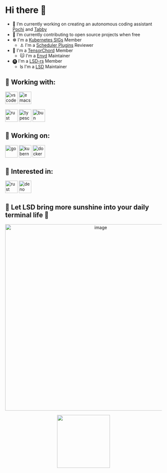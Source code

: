 # Hi there 👋

- 🔭 I’m currently working on creating an autonomous coding assistant [Pochi](https://github.com/TabbyML/pochi) and [Tabby](https://github.com/TabbyML/tabby)
- 🌱 I’m currently contributing to open source projects when free
- ☸️ I'm a [Kubernetes SIGs](https://github.com/kubernetes-sigs) Member
  - ⚓︎ I'm a [Scheduler Plugins](https://github.com/kubernetes-sigs/scheduler-plugins) Reviewer
- 👑 I'm a [TensorChord](https://github.com/tensorchord) Member
  - 🐱 I'm a [Envd](https://github.com/tensorchord/envd) Maintainer
- 🅡 I'm a [LSD-rs](https://github.com/lsd-rs) Member
  - ʪ I'm a [LSD](https://github.com/lsd-rs/lsd) Maintainer



## 🥰 Working with:

<a href="https://code.visualstudio.com/"><img src="https://cdn.jsdelivr.net/gh/devicons/devicon/icons/vscode/vscode-original.svg" alt="vscode" width="40" height="40"/></a>
<a href="https://www.gnu.org/software/emacs/"><img src="https://upload.wikimedia.org/wikipedia/commons/0/08/EmacsIcon.svg" alt="emacs" width="40" height="40"/></a>

<a href="https://www.rust-lang.org/"><img src="https://cdn.jsdelivr.net/gh/devicons/devicon/icons/rust/rust-original.svg" alt="rust" width="40" height="40"/></a>
<a href="https://www.typescriptlang.org/"><img src="https://cdn.jsdelivr.net/gh/devicons/devicon/icons/typescript/typescript-original.svg" alt="typescript" width="40" height="40"/></a>
<a href="https://bun.sh/"><img src="https://cdn.jsdelivr.net/gh/devicons/devicon/icons/bun/bun-original.svg" alt="bun" width="40" height="40"/></a>

## 💼 Working on:

<p align="left">
  <a href="https://go.dev/"><img src="https://cdn.jsdelivr.net/gh/devicons/devicon/icons/go/go-original.svg" alt="go" width="40" height="40"/></a>
  <a href="https://kubernetes.io/"><img src="https://cdn.jsdelivr.net/gh/devicons/devicon/icons/kubernetes/kubernetes-plain.svg" alt="kubernetes" width="40" height="40"/></a>
  <a href="https://www.docker.com/"><img src="https://cdn.jsdelivr.net/gh/devicons/devicon/icons/docker/docker-original.svg" alt="docker" width="40" height="40"/></a>
</p>

## 🌼 Interested in:

<p align="left">
  <a href="https://www.rust-lang.org/"><img src="https://cdn.jsdelivr.net/gh/devicons/devicon/icons/rust/rust-original.svg" alt="rust" width="40" height="40"/></a>
  <a href="https://deno.land/"><img src="https://deno.land/logo.svg" alt="deno" width="40" height="40"/></a>
</p>


## 🌈 Let LSD bring more sunshine into your daily terminal life 🌻

<p align="center">
<img width="599" alt="image" src="https://github.com/zwpaper/zwpaper/assets/3764335/5b829370-8b52-4f9b-aa7b-13d54451dd8f">
</p>

<p align="center">
  <a href="https://github.com/zwpaper"><img align="center" height="170px" src="https://github-readme-stats.vercel.app/api?username=zwpaper&show_icons=true&theme=prussian" /></a><br>
</p>